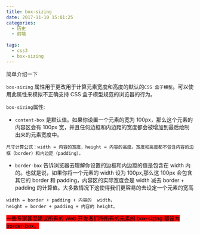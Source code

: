 ```yaml
---
title: box-sizing
date: 2017-11-10 15:01:25
categories:
  - 历史
  - 前端
  
tags:
  - css3
  - box-sizing
---
```


简单介绍一下

<!--more-->

`box-sizing` 属性用于更改用于计算元素宽度和高度的默认的`CSS 盒子模型`。可以使用此属性来模拟不正确支持 CSS 盒子模型规范的浏览器的行为。

`box-sizing`属性:

- `content-box` 是默认值。如果你设置一个元素的宽为 100px，那么这个元素的内容区会有 100px 宽，并且任何边框和内边距的宽度都会被增加到最后绘制出来的元素宽度中。

```
尺寸计算公式：width = 内容的宽度，height = 内容的高度。宽度和高度都不包含内容的边框（border）和内边距（padding）。

```

- `border-box` 告诉浏览器去理解你设置的边框和内边距的值是包含在 width 内的。也就是说，如果你将一个元素的 width 设为 100px,那么这 100px 会包含其它的 border 和 padding，内容区的实际宽度会是 width 减去 border + padding 的计算值。大多数情况下这使得我们更容易的去设定一个元素的宽高

```
width = border + padding + 内容的  width，
height = border + padding + 内容的 height。
```

<mark style="background-color:red">一些专家甚至建议所有的 Web 开发者们将所有的元素的 box-sizing 都设为 border-box。</mark>
